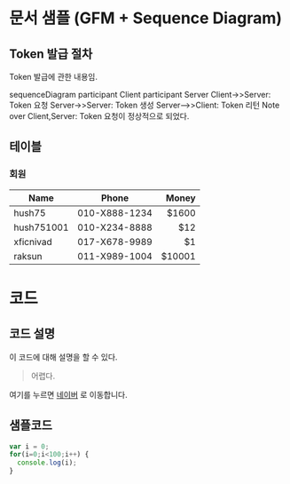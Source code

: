 # 문서 샘플 (GFM + Sequence Diagram)

## Token 발급 절차

Token 발급에 관한 내용임.

<script src="../mermaid/www/javascripts/lib/mermaid.js"></script>
<div class="mermaid">sequenceDiagram
  participant Client
  participant Server
  Client->>Server: Token 요청
  Server->>Server: Token 생성
  Server-->>Client: Token 리턴
  Note over Client,Server: Token 요청이 정상적으로 되었다.
</div>

## 테이블

### 회원

| Name          | Phone         | Money  |
| ------------- |:-------------:| ------:|
| hush75        | 010-X888-1234 |  $1600 |
| hush751001    | 010-X234-8888 |    $12 |
| xficnivad     | 017-X678-9989 |     $1 |
| raksun        | 011-X989-1004 | $10001 |


# 코드

## 코드 설명

이 코드에 대해 설명을 할 수 있다.

> 어렵다.

여기를 누르면 [네이버](https://www.google.com) 로 이동합니다.

## 샘플코드

```javascript
var i = 0;
for(i=0;i<100;i++) {
  console.log(i);
}
```

